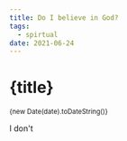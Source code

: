 ```yaml
---
title: Do I believe in God?
tags: 
  - spirtual
date: 2021-06-24
---
```

# {title}
<small>{new Date(date).toDateString()}</small>

I don't